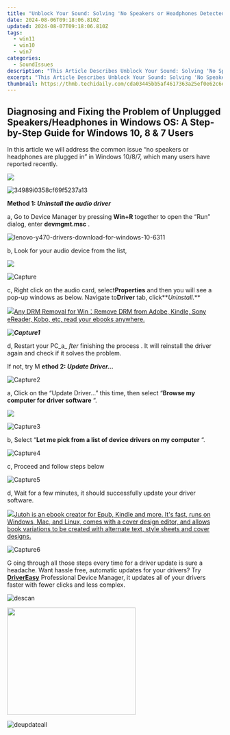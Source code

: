 ```yaml
---
title: "Unblock Your Sound: Solving 'No Speakers or Headphones Detected' In Windows Operating Systems (Windows 10/8/7)"
date: 2024-08-06T09:18:06.810Z
updated: 2024-08-07T09:18:06.810Z
tags:
  - win11
  - win10
  - win7
categories:
  - SoundIssues
description: "This Article Describes Unblock Your Sound: Solving 'No Speakers or Headphones Detected' In Windows Operating Systems (Windows 10/8/7)"
excerpt: "This Article Describes Unblock Your Sound: Solving 'No Speakers or Headphones Detected' In Windows Operating Systems (Windows 10/8/7)"
thumbnail: https://thmb.techidaily.com/cda03445bb5af4617363a25ef0e62c6e1b665fa4bde7d33e5a5fc0aac172c936.jpg
---
```


## Diagnosing and Fixing the Problem of Unplugged Speakers/Headphones in Windows OS: A Step-by-Step Guide for Windows 10, 8 & 7 Users

In this article we will address the common issue “no speakers or headphones are plugged in” in Windows 10/8/7, which many users have reported recently.  
  
<!-- affiliate ads begin -->
<a href="https://secure.2checkout.com/order/checkout.php?PRODS=4620780&QTY=1&AFFILIATE=108875&CART=1"><img src="https://secure.avangate.com/images/merchant/07dd4d5a72f5740ef0f035f201951476/728__90banner.jpg" border="0"></a>
<!-- affiliate ads end -->
![34989i0358cf69f5237a13](https://images.drivereasy.com/wp-content/uploads/2016/09/fix-no-speakers-or-headphones-are-plugged-in-issue-in-windows-1087-6997.jpg)
  
 **Method 1: _Uninstall the audio driver_**
  
a, Go to Device Manager by pressing **Win+R** together to open the “Run” dialog, enter **devmgmt.msc** .
  
![lenovo-y470-drivers-download-for-windows-10-6311](https://images.drivereasy.com/wp-content/uploads/2016/10/fix-no-speakers-or-headphones-are-plugged-in-issue-in-windows-1087-6311.png)
  
 b, Look for your audio device from the list,  
  
<!-- affiliate ads begin -->
<a href="https://store.nero.com/order/checkout.php?PRODS=42296985&QTY=1&AFFILIATE=108875&CART=1"><img src="https://secure.avangate.com/images/merchant/9cea886b9f44a3c2df1163730ab64994/products/copy_nero_burning_rom_cart.png" border="0">
</a>
<!-- affiliate ads end -->
![Capture](https://images.drivereasy.com/wp-content/uploads/2016/09/fix-no-speakers-or-headphones-are-plugged-in-issue-in-windows-1087-5588.png)
  
 c, Right click on the audio card, select**Properties** and then you will see a pop-up windows as below. Navigate to**Driver** tab, click**_Uninstall._**
  
<!-- affiliate ads begin -->
<a href="https://secure.2checkout.com/order/checkout.php?PRODS=4600113&QTY=1&AFFILIATE=108875&CART=1"><img src="https://www.epubor.com/images/drm-removal-feature2.png" border="0">Any DRM Removal for Win：Remove DRM from Adobe, Kindle, Sony eReader, Kobo, etc, read your ebooks anywhere.</a>
<!-- affiliate ads end -->
**_![Capture1](https://images.drivereasy.com/wp-content/uploads/2016/09/fix-no-speakers-or-headphones-are-plugged-in-issue-in-windows-1087-5581.png)_**
  
 d, Restart your PC_a_ _fter_ finishing the process . It will reinstall the driver again and check if it solves the problem.  
  
 If not, try M **ethod 2: _Update Driver…_**
  
![Capture2](https://images.drivereasy.com/wp-content/uploads/2016/09/fix-no-speakers-or-headphones-are-plugged-in-issue-in-windows-1087-5582.png)
  
 a, Click on the “Update Driver…” this time, then select “**Browse my computer for driver software** “.  
  
<!-- affiliate ads begin -->
<a href="https://store.iobit.com/order/checkout.php?PRODS=4596923&QTY=1&AFFILIATE=108875&CART=1"><img src="https://secure.avangate.com/images/merchant/184260348236f9554fe9375772ff966e/ascscan_468X60.png" border="0"></a>
<!-- affiliate ads end -->
![Capture3](https://images.drivereasy.com/wp-content/uploads/2016/09/fix-no-speakers-or-headphones-are-plugged-in-issue-in-windows-1087-5583.png)
  
 b, Select “**Let me pick from a list of device drivers on my computer** “.
  
![Capture4](https://images.drivereasy.com/wp-content/uploads/2016/09/fix-no-speakers-or-headphones-are-plugged-in-issue-in-windows-1087-5584.png)
  
 c, Proceed and follow steps below  
  
![Capture5](https://images.drivereasy.com/wp-content/uploads/2016/09/fix-no-speakers-or-headphones-are-plugged-in-issue-in-windows-1087-5586.png)
  
 d, Wait for a few minutes, it should successfully update your driver software.  
  
<!-- affiliate ads begin -->
<a href="https://secure.2checkout.com/order/checkout.php?PRODS=4694919&QTY=1&AFFILIATE=108875&CART=1"><img src="https://secure.avangate.com/images/merchant/bccefcc1b1eee9eca3ae4f5c1a281482/products/jutoh-logo-1200x1600.jpg" border="0">Jutoh is an ebook creator for Epub, Kindle and more. It's fast, runs on Windows, Mac, and Linux, comes with a cover design editor, and allows book variations to be created with alternate text, style sheets and cover designs. </a>
<!-- affiliate ads end -->
![Capture6](https://images.drivereasy.com/wp-content/uploads/2016/09/fix-no-speakers-or-headphones-are-plugged-in-issue-in-windows-1087-5587.png)
  
 G oing through all those steps every time for a driver update is sure a headache. Want hassle free, automatic updates for your drivers? Try **[DriverEasy](https://tools.techidaily.com/drivereasy/download/)**  Professional Device Manager, it updates all of your drivers faster with fewer clicks and less complex.  
  
![descan](https://images.drivereasy.com/wp-content/uploads/2016/09/DEscan-5-600x445.png)
  
<!-- affiliate ads begin -->
<a href="https://godlikehost.sjv.io/c/5597632/1920047/21774" target="_top" id="1920047"><img src="//a.impactradius-go.com/display-ad/21774-1920047" border="0" alt="" width="300" height="250"/></a><img height="0" width="0" src="https://imp.pxf.io/i/5597632/1920047/21774" style="position:absolute;visibility:hidden;" border="0" />
<!-- affiliate ads end -->
![deupdateall](https://images.drivereasy.com/wp-content/uploads/2016/09/DEupdateall-5-600x446.png)

<ins class="adsbygoogle"
     style="display:block"
     data-ad-format="autorelaxed"
     data-ad-client="ca-pub-7571918770474297"
     data-ad-slot="1223367746"></ins>



<ins class="adsbygoogle"
     style="display:block"
     data-ad-client="ca-pub-7571918770474297"
     data-ad-slot="8358498916"
     data-ad-format="auto"
     data-full-width-responsive="true"></ins>
